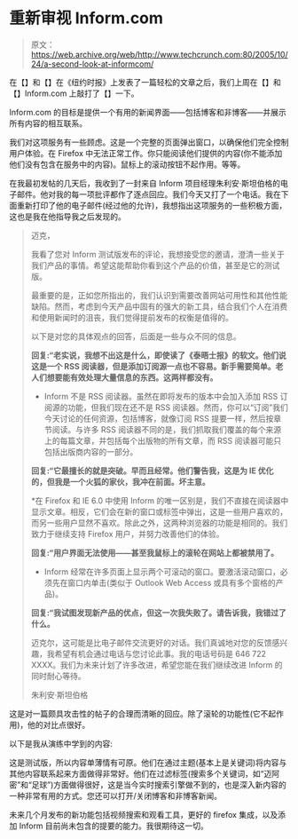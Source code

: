 # 重新审视 Inform.com

> 原文：<https://web.archive.org/web/http://www.techcrunch.com:80/2005/10/24/a-second-look-at-informcom/>

在【】和【】在《纽约时报》上发表了一篇轻松的文章之后，我们上周在【】和【】Inform.com 上敲打了【】一下。

Inform.com 的目标是提供一个有用的新闻界面——包括博客和非博客——并展示所有内容的相互联系。

我们对这项服务有一些顾虑。这是一个完整的页面弹出窗口，以确保他们完全控制用户体验。在 Firefox 中无法正常工作。你只能阅读他们提供的内容(你不能添加他们没有包含在服务中的内容)。鼠标上的滚动按钮不起作用。等等。

在我最初发帖的几天后，我收到了一封来自 Inform 项目经理朱利安·斯坦伯格的电子邮件。他对我的每一项批评都作了逐点回应。我们今天又打了一个电话。我在下面重新打印了他的电子邮件(经过他的允许)，我想指出这项服务的一些积极方面，这也是我在他指导我之后发现的。

> 迈克，
> 
> 我看了您对 Inform 测试版发布的评论，我想接受您的邀请，澄清一些关于我们产品的事情。希望这能帮助你看到这个产品的价值，甚至是它的测试版。
> 
> 最重要的是，正如您所指出的，我们认识到需要改善网站可用性和其他性能缺陷。然而，考虑到今天产品中固有的强大的新工具，结合我们个人在消费和使用新闻时的沮丧，我们觉得提前发布的权衡是值得的。
> 
> 以下是对您的具体观点的回答，后面是一些与众不同的信息。
> 
> **回复:“老实说，我想不出这是什么，即使读了《泰晤士报》的软文。他们说这是一个 RSS 阅读器，但是添加订阅源一点也不容易。新手需要简单。老人们想要能有效处理大量信息的东西。这两样都没有。**
> 
> * Inform 不是 RSS 阅读器。虽然在即将发布的版本中会加入添加 RSS 订阅源的功能，但我们现在还不是 RSS 阅读器。然而，你可以“订阅”我们今天讨论的任何资源，包括博客，就像订阅 RSS 提要一样，然后按章节阅读。与许多 RSS 阅读器不同的是，我们抓取我们覆盖的每个来源上的每篇文章，并包括每个出版物的所有文章，而 RSS 阅读器可能只包括出版商内容的一部分。
> 
> **回复:“它最擅长的就是突破。早而且经常。他们警告我，这是为 IE 优化的，但我是一个火狐的家伙，我冲在前面。坏主意。**
> 
> *在 Firefox 和 IE 6.0 中使用 Inform 的唯一区别是，我们不直接在阅读器中显示文章。相反，它们会在新的窗口或标签中弹出，这是一些用户喜欢的，而另一些用户显然不喜欢。除此之外，这两种浏览器的功能是相同的。我们致力于继续支持 Firefox 用户，并努力改善他们的体验。
> 
> **回复:“用户界面无法使用——甚至我鼠标上的滚轮在网站上都被禁用了。**
> 
> * Inform 经常在许多页面上显示两个可滚动的窗口。要激活滚动窗口，必须先在窗口内单击(类似于 Outlook Web Access 或具有多个窗格的产品)。
> 
> **回复:“我试图发现新产品的优点，但这一次我失败了。请告诉我，我错过了什么。**
> 
> 迈克尔，这可能是比电子邮件交流更好的对话。我们真诚地对您的反馈感兴趣，我希望有机会通过电话与您讨论此事。我的电话号码是 646 722 XXXX。我们为未来计划了许多改进，希望您能在我们继续改进 Inform 的同时耐心等待。
> 
> 朱利安·斯坦伯格

这是对一篇颇具攻击性的帖子的合理而清晰的回应。除了滚轮的功能性(它不起作用)，他的对比点很好。

以下是我从演练中学到的内容:

这是测试版，所以内容单薄情有可原。他们在通过主题(基本上是关键词)将内容与其他内容联系起来方面做得非常好。他们在过滤标签(搜索多个关键词，如“迈阿密”和“足球”)方面做得很好，这是当今实时搜索引擎做不到的，也是深入新内容的一种非常有用的方式。您还可以打开/关闭博客和非博客新闻。

未来几个月发布的新功能包括视频搜索和观看工具，更好的 firefox 集成，以及添加 Inform 目前尚未包含的提要的能力。我很期待这一切。